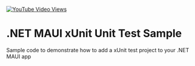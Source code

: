 [![YouTube Video Views](https://img.shields.io/youtube/views/C9vIDLQwc7M?style=social)](https://youtu.be/C9vIDLQwc7M)

# .NET MAUI xUnit Unit Test Sample
Sample code to demonstrate how to add a xUnit test project to your .NET MAUI app
